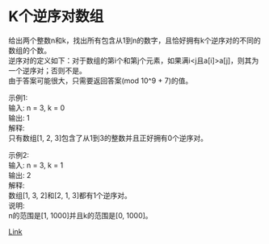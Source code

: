 <h1>K个逆序对数组</h1>

给出两个整数n和k，找出所有包含从1到n的数字，且恰好拥有k个逆序对的不同的数组的个数。</br>
逆序对的定义如下：对于数组的第i个和第j个元素，如果满i<j且a[i]>a[j]，则其为一个逆序对；否则不是。</br>
由于答案可能很大，只需要返回答案(mod 10^9 + 7)的值。</br>

示例1:</br>
输入: n = 3, k = 0</br>
输出: 1</br>
解释:</br>
只有数组[1, 2, 3]包含了从1到3的整数并且正好拥有0个逆序对。</br>

示例2:</br>
输入: n = 3, k = 1</br>
输出: 2</br>
解释:</br>
数组[1, 3, 2]和[2, 1, 3]都有1个逆序对。</br>
说明:</br>
n的范围是[1, 1000]并且k的范围是[0, 1000]。</br>

[Link](https://leetcode-cn.com/problems/k-inverse-pairs-array/)